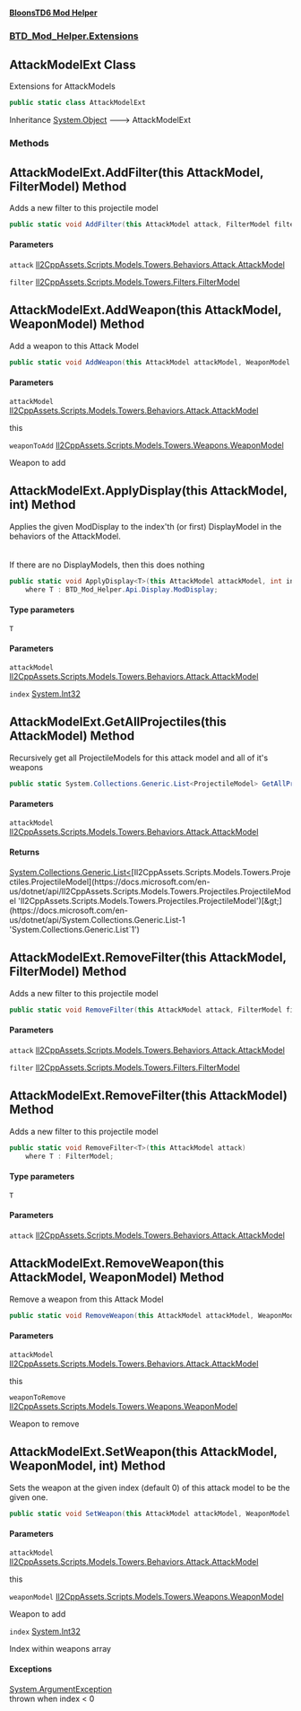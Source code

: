 #### [BloonsTD6 Mod Helper](README.md 'README')
### [BTD_Mod_Helper.Extensions](README.md#BTD_Mod_Helper.Extensions 'BTD_Mod_Helper.Extensions')

## AttackModelExt Class

Extensions for AttackModels

```csharp
public static class AttackModelExt
```

Inheritance [System.Object](https://docs.microsoft.com/en-us/dotnet/api/System.Object 'System.Object') &#129106; AttackModelExt
### Methods

<a name='BTD_Mod_Helper.Extensions.AttackModelExt.AddFilter(thisAttackModel,FilterModel)'></a>

## AttackModelExt.AddFilter(this AttackModel, FilterModel) Method

Adds a new filter to this projectile model

```csharp
public static void AddFilter(this AttackModel attack, FilterModel filter);
```
#### Parameters

<a name='BTD_Mod_Helper.Extensions.AttackModelExt.AddFilter(thisAttackModel,FilterModel).attack'></a>

`attack` [Il2CppAssets.Scripts.Models.Towers.Behaviors.Attack.AttackModel](https://docs.microsoft.com/en-us/dotnet/api/Il2CppAssets.Scripts.Models.Towers.Behaviors.Attack.AttackModel 'Il2CppAssets.Scripts.Models.Towers.Behaviors.Attack.AttackModel')

<a name='BTD_Mod_Helper.Extensions.AttackModelExt.AddFilter(thisAttackModel,FilterModel).filter'></a>

`filter` [Il2CppAssets.Scripts.Models.Towers.Filters.FilterModel](https://docs.microsoft.com/en-us/dotnet/api/Il2CppAssets.Scripts.Models.Towers.Filters.FilterModel 'Il2CppAssets.Scripts.Models.Towers.Filters.FilterModel')

<a name='BTD_Mod_Helper.Extensions.AttackModelExt.AddWeapon(thisAttackModel,WeaponModel)'></a>

## AttackModelExt.AddWeapon(this AttackModel, WeaponModel) Method

Add a weapon to this Attack Model

```csharp
public static void AddWeapon(this AttackModel attackModel, WeaponModel weaponToAdd);
```
#### Parameters

<a name='BTD_Mod_Helper.Extensions.AttackModelExt.AddWeapon(thisAttackModel,WeaponModel).attackModel'></a>

`attackModel` [Il2CppAssets.Scripts.Models.Towers.Behaviors.Attack.AttackModel](https://docs.microsoft.com/en-us/dotnet/api/Il2CppAssets.Scripts.Models.Towers.Behaviors.Attack.AttackModel 'Il2CppAssets.Scripts.Models.Towers.Behaviors.Attack.AttackModel')

this

<a name='BTD_Mod_Helper.Extensions.AttackModelExt.AddWeapon(thisAttackModel,WeaponModel).weaponToAdd'></a>

`weaponToAdd` [Il2CppAssets.Scripts.Models.Towers.Weapons.WeaponModel](https://docs.microsoft.com/en-us/dotnet/api/Il2CppAssets.Scripts.Models.Towers.Weapons.WeaponModel 'Il2CppAssets.Scripts.Models.Towers.Weapons.WeaponModel')

Weapon to add

<a name='BTD_Mod_Helper.Extensions.AttackModelExt.ApplyDisplay_T_(thisAttackModel,int)'></a>

## AttackModelExt.ApplyDisplay<T>(this AttackModel, int) Method

Applies the given ModDisplay to the index'th (or first) DisplayModel in the behaviors of the AttackModel.  
<br/>  
If there are no DisplayModels, then this does nothing

```csharp
public static void ApplyDisplay<T>(this AttackModel attackModel, int index=0)
    where T : BTD_Mod_Helper.Api.Display.ModDisplay;
```
#### Type parameters

<a name='BTD_Mod_Helper.Extensions.AttackModelExt.ApplyDisplay_T_(thisAttackModel,int).T'></a>

`T`
#### Parameters

<a name='BTD_Mod_Helper.Extensions.AttackModelExt.ApplyDisplay_T_(thisAttackModel,int).attackModel'></a>

`attackModel` [Il2CppAssets.Scripts.Models.Towers.Behaviors.Attack.AttackModel](https://docs.microsoft.com/en-us/dotnet/api/Il2CppAssets.Scripts.Models.Towers.Behaviors.Attack.AttackModel 'Il2CppAssets.Scripts.Models.Towers.Behaviors.Attack.AttackModel')

<a name='BTD_Mod_Helper.Extensions.AttackModelExt.ApplyDisplay_T_(thisAttackModel,int).index'></a>

`index` [System.Int32](https://docs.microsoft.com/en-us/dotnet/api/System.Int32 'System.Int32')

<a name='BTD_Mod_Helper.Extensions.AttackModelExt.GetAllProjectiles(thisAttackModel)'></a>

## AttackModelExt.GetAllProjectiles(this AttackModel) Method

Recursively get all ProjectileModels for this attack model and all of it's weapons

```csharp
public static System.Collections.Generic.List<ProjectileModel> GetAllProjectiles(this AttackModel attackModel);
```
#### Parameters

<a name='BTD_Mod_Helper.Extensions.AttackModelExt.GetAllProjectiles(thisAttackModel).attackModel'></a>

`attackModel` [Il2CppAssets.Scripts.Models.Towers.Behaviors.Attack.AttackModel](https://docs.microsoft.com/en-us/dotnet/api/Il2CppAssets.Scripts.Models.Towers.Behaviors.Attack.AttackModel 'Il2CppAssets.Scripts.Models.Towers.Behaviors.Attack.AttackModel')

#### Returns
[System.Collections.Generic.List&lt;](https://docs.microsoft.com/en-us/dotnet/api/System.Collections.Generic.List-1 'System.Collections.Generic.List`1')[Il2CppAssets.Scripts.Models.Towers.Projectiles.ProjectileModel](https://docs.microsoft.com/en-us/dotnet/api/Il2CppAssets.Scripts.Models.Towers.Projectiles.ProjectileModel 'Il2CppAssets.Scripts.Models.Towers.Projectiles.ProjectileModel')[&gt;](https://docs.microsoft.com/en-us/dotnet/api/System.Collections.Generic.List-1 'System.Collections.Generic.List`1')

<a name='BTD_Mod_Helper.Extensions.AttackModelExt.RemoveFilter(thisAttackModel,FilterModel)'></a>

## AttackModelExt.RemoveFilter(this AttackModel, FilterModel) Method

Adds a new filter to this projectile model

```csharp
public static void RemoveFilter(this AttackModel attack, FilterModel filter);
```
#### Parameters

<a name='BTD_Mod_Helper.Extensions.AttackModelExt.RemoveFilter(thisAttackModel,FilterModel).attack'></a>

`attack` [Il2CppAssets.Scripts.Models.Towers.Behaviors.Attack.AttackModel](https://docs.microsoft.com/en-us/dotnet/api/Il2CppAssets.Scripts.Models.Towers.Behaviors.Attack.AttackModel 'Il2CppAssets.Scripts.Models.Towers.Behaviors.Attack.AttackModel')

<a name='BTD_Mod_Helper.Extensions.AttackModelExt.RemoveFilter(thisAttackModel,FilterModel).filter'></a>

`filter` [Il2CppAssets.Scripts.Models.Towers.Filters.FilterModel](https://docs.microsoft.com/en-us/dotnet/api/Il2CppAssets.Scripts.Models.Towers.Filters.FilterModel 'Il2CppAssets.Scripts.Models.Towers.Filters.FilterModel')

<a name='BTD_Mod_Helper.Extensions.AttackModelExt.RemoveFilter_T_(thisAttackModel)'></a>

## AttackModelExt.RemoveFilter<T>(this AttackModel) Method

Adds a new filter to this projectile model

```csharp
public static void RemoveFilter<T>(this AttackModel attack)
    where T : FilterModel;
```
#### Type parameters

<a name='BTD_Mod_Helper.Extensions.AttackModelExt.RemoveFilter_T_(thisAttackModel).T'></a>

`T`
#### Parameters

<a name='BTD_Mod_Helper.Extensions.AttackModelExt.RemoveFilter_T_(thisAttackModel).attack'></a>

`attack` [Il2CppAssets.Scripts.Models.Towers.Behaviors.Attack.AttackModel](https://docs.microsoft.com/en-us/dotnet/api/Il2CppAssets.Scripts.Models.Towers.Behaviors.Attack.AttackModel 'Il2CppAssets.Scripts.Models.Towers.Behaviors.Attack.AttackModel')

<a name='BTD_Mod_Helper.Extensions.AttackModelExt.RemoveWeapon(thisAttackModel,WeaponModel)'></a>

## AttackModelExt.RemoveWeapon(this AttackModel, WeaponModel) Method

Remove a weapon from this Attack Model

```csharp
public static void RemoveWeapon(this AttackModel attackModel, WeaponModel weaponToRemove);
```
#### Parameters

<a name='BTD_Mod_Helper.Extensions.AttackModelExt.RemoveWeapon(thisAttackModel,WeaponModel).attackModel'></a>

`attackModel` [Il2CppAssets.Scripts.Models.Towers.Behaviors.Attack.AttackModel](https://docs.microsoft.com/en-us/dotnet/api/Il2CppAssets.Scripts.Models.Towers.Behaviors.Attack.AttackModel 'Il2CppAssets.Scripts.Models.Towers.Behaviors.Attack.AttackModel')

this

<a name='BTD_Mod_Helper.Extensions.AttackModelExt.RemoveWeapon(thisAttackModel,WeaponModel).weaponToRemove'></a>

`weaponToRemove` [Il2CppAssets.Scripts.Models.Towers.Weapons.WeaponModel](https://docs.microsoft.com/en-us/dotnet/api/Il2CppAssets.Scripts.Models.Towers.Weapons.WeaponModel 'Il2CppAssets.Scripts.Models.Towers.Weapons.WeaponModel')

Weapon to remove

<a name='BTD_Mod_Helper.Extensions.AttackModelExt.SetWeapon(thisAttackModel,WeaponModel,int)'></a>

## AttackModelExt.SetWeapon(this AttackModel, WeaponModel, int) Method

Sets the weapon at the given index (default 0) of this attack model to be the given one.

```csharp
public static void SetWeapon(this AttackModel attackModel, WeaponModel weaponModel, int index=0);
```
#### Parameters

<a name='BTD_Mod_Helper.Extensions.AttackModelExt.SetWeapon(thisAttackModel,WeaponModel,int).attackModel'></a>

`attackModel` [Il2CppAssets.Scripts.Models.Towers.Behaviors.Attack.AttackModel](https://docs.microsoft.com/en-us/dotnet/api/Il2CppAssets.Scripts.Models.Towers.Behaviors.Attack.AttackModel 'Il2CppAssets.Scripts.Models.Towers.Behaviors.Attack.AttackModel')

this

<a name='BTD_Mod_Helper.Extensions.AttackModelExt.SetWeapon(thisAttackModel,WeaponModel,int).weaponModel'></a>

`weaponModel` [Il2CppAssets.Scripts.Models.Towers.Weapons.WeaponModel](https://docs.microsoft.com/en-us/dotnet/api/Il2CppAssets.Scripts.Models.Towers.Weapons.WeaponModel 'Il2CppAssets.Scripts.Models.Towers.Weapons.WeaponModel')

Weapon to add

<a name='BTD_Mod_Helper.Extensions.AttackModelExt.SetWeapon(thisAttackModel,WeaponModel,int).index'></a>

`index` [System.Int32](https://docs.microsoft.com/en-us/dotnet/api/System.Int32 'System.Int32')

Index within weapons array

#### Exceptions

[System.ArgumentException](https://docs.microsoft.com/en-us/dotnet/api/System.ArgumentException 'System.ArgumentException')  
thrown when index < 0
